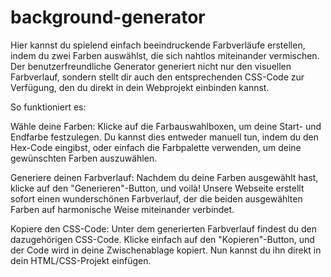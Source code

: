 # background-generator

Hier kannst du spielend einfach beeindruckende Farbverläufe erstellen, indem du zwei Farben auswählst, die sich nahtlos miteinander vermischen. Der benutzerfreundliche Generator generiert nicht nur den visuellen Farbverlauf, sondern stellt dir auch den entsprechenden CSS-Code zur Verfügung, den du direkt in dein Webprojekt einbinden kannst.

So funktioniert es:

Wähle deine Farben: Klicke auf die Farbauswahlboxen, um deine Start- und Endfarbe festzulegen. Du kannst dies entweder manuell tun, indem du den Hex-Code eingibst, oder einfach die Farbpalette verwenden, um deine gewünschten Farben auszuwählen.

Generiere deinen Farbverlauf: Nachdem du deine Farben ausgewählt hast, klicke auf den "Generieren"-Button, und voilà! Unsere Webseite erstellt sofort einen wunderschönen Farbverlauf, der die beiden ausgewählten Farben auf harmonische Weise miteinander verbindet.

Kopiere den CSS-Code: Unter dem generierten Farbverlauf findest du den dazugehörigen CSS-Code. Klicke einfach auf den "Kopieren"-Button, und der Code wird in deine Zwischenablage kopiert. Nun kannst du ihn direkt in dein HTML/CSS-Projekt einfügen.

